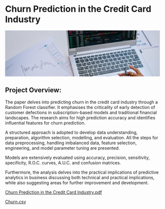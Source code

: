 # Churn Prediction in the Credit Card Industry
![Churn Prediction](Images/Churn.jpg)

## Project Overview:
The paper delves into predicting churn in the credit card industry through a Random Forest classifier. It emphasises the criticality of early detection of customer defections in subscription-based models and traditional financial landscapes. The research aims for high prediction accuracy and identifies influential features for churn prediction.

A structured approach is adopted to develop data understanding, preparation, algorithm selection, modelling, and evaluation. All the steps for data preprocessing, handling imbalanced data, feature selection, engineering, and model parameter tuning are presented.

Models are extensively evaluated using accuracy, precision, sensitivity, specificity, R.O.C. curves, A.U.C. and confusion matrices.

Furthermore, the analysis delves into the practical implications of predictive analytics in business discussing both technical and practical implications, while also suggesting areas for further improvement and development.

[Churn Prediction in the Credit Card Industry.pdf](https://github.com/justgrossi/Portfolio/blob/main/2.Churn_Prediction/Churn_Prediction_in_the_Credit_Card_Industry.pdf)

[Churn.csv]()